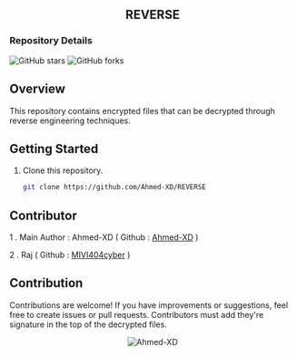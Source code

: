 <h2 align="center"><b>REVERSE</b></h2>


### Repository Details
![GitHub stars](https://img.shields.io/github/stars/Ahmed-XD/REVERSE?style=social)
![GitHub forks](https://img.shields.io/github/forks/Ahmed-XD/REVERSE?style=social)


## Overview

This repository contains encrypted files that can be decrypted through reverse engineering techniques.

## Getting Started

1. Clone this repository.
    ```bash
    git clone https://github.com/Ahmed-XD/REVERSE
    ```

## Contributor


1 . Main Author : Ahmed-XD ( Github : [Ahmed-XD](https://github.com/Ahmed-XD) )

2 . Raj ( Github : [MIVI404cyber](https://github.com/MIVI404cyber) )


## Contribution

Contributions are welcome! If you have improvements or suggestions, feel free to create issues or pull requests.
Contributors must add they're signature in the top of the decrypted files.

<p align="center"> <img src=https://komarev.com/ghpvc/?username=Ahmed-XD alt=Ahmed-XD /> </p>
